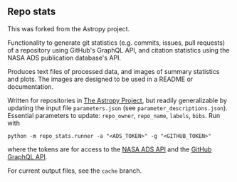 Repo stats
----------

This was forked from the Astropy project.

Functionality to generate git statistics (e.g. commits, issues, pull requests) 
of a repository using GitHub's GraphQL API, and citation statistics using the 
NASA ADS publication database's API.

Produces text files of processed data, and images of summary statistics and 
plots. The images are designed to be used in a README or documentation.

Written for repositories in [The Astropy Project](https://github.com/astropy), 
but readily generalizable by updating the input file `parameters.json` (see 
`parameter_descriptions.json`). Essential parameters to update: 
`repo_owner`, `repo_name`, `labels`, `bibs`. Run with 

```
python -m repo_stats.runner -a "<ADS_TOKEN>" -g "<GITHUB_TOKEN>"
```

where the tokens are for access to the [NASA ADS API](https://ui.adsabs.harvard.edu/help/api/) 
and the [GitHub GraphQL API](https://docs.github.com/en/graphql/guides/forming-calls-with-graphql).

For current output files, see the `cache` branch.


